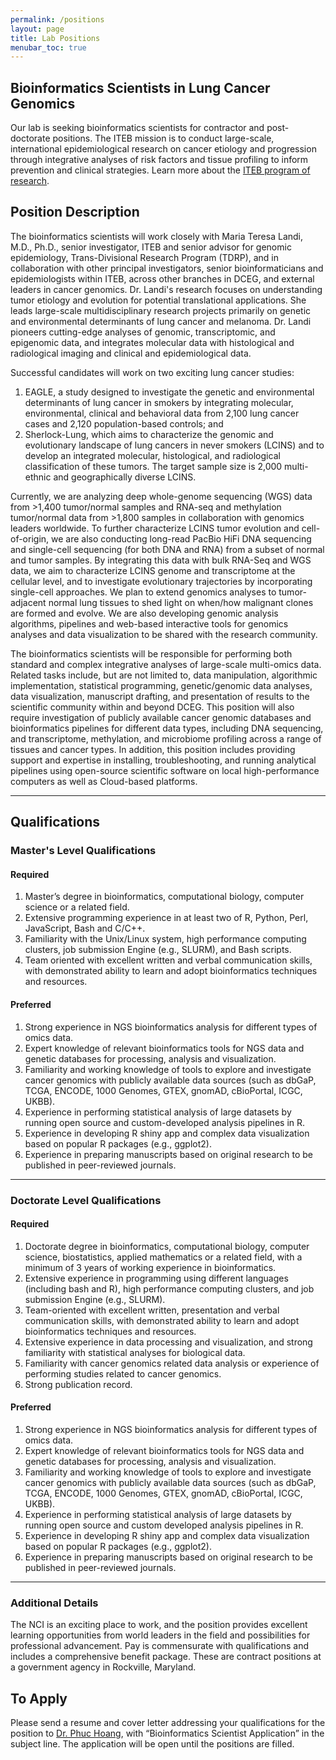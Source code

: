 ```yaml
---
permalink: /positions
layout: page
title: Lab Positions
menubar_toc: true
---
```


## Bioinformatics Scientists in Lung Cancer Genomics
Our lab is seeking bioinformatics scientists for contractor and post-doctorate positions. The ITEB mission is to conduct large-scale, international epidemiological research on cancer etiology and progression through integrative analyses of risk factors and tissue profiling to inform prevention and clinical strategies. Learn more about the [ITEB program of research](https://dceg.cancer.gov/about/organization/tdrp/iteb).

## Position Description
The bioinformatics scientists will work closely with Maria Teresa Landi, M.D., Ph.D., senior investigator, ITEB and senior advisor for genomic epidemiology, Trans-Divisional Research Program (TDRP), and in collaboration with other principal investigators, senior bioinformaticians and epidemiologists within ITEB, across other branches in DCEG, and external leaders in cancer genomics. Dr. Landi's research focuses on understanding tumor etiology and evolution for potential translational applications. She leads large-scale multidisciplinary research projects primarily on genetic and environmental determinants of lung cancer and melanoma. Dr. Landi pioneers cutting-edge analyses of genomic, transcriptomic, and epigenomic data, and integrates molecular data with histological and radiological imaging and clinical and epidemiological data.

Successful candidates will work on two exciting lung cancer studies:
1. EAGLE, a study designed to investigate the genetic and environmental determinants of lung cancer in smokers by integrating molecular, environmental, clinical and behavioral data from 2,100 lung cancer cases and 2,120 population-based controls; and
2. Sherlock-Lung, which aims to characterize the genomic and evolutionary landscape of lung cancers in never smokers (LCINS) and to develop an integrated molecular, histological, and radiological classification of these tumors. The target sample size is 2,000 multi-ethnic and geographically diverse LCINS.

Currently, we are analyzing deep whole-genome sequencing (WGS) data from >1,400 tumor/normal samples and RNA-seq and methylation tumor/normal data from >1,800 samples in collaboration with genomics leaders worldwide. To further characterize LCINS tumor evolution and cell-of-origin, we are also conducting long-read PacBio HiFi DNA sequencing and single-cell sequencing (for both DNA and RNA) from a subset of normal and tumor samples. By integrating this data with bulk RNA-Seq and WGS data, we aim to characterize LCINS genome and transcriptome at the cellular level, and to investigate evolutionary trajectories by incorporating single-cell approaches. We plan to extend genomics analyses to tumor-adjacent normal lung tissues to shed light on when/how malignant clones are formed and evolve. We are also developing genomic analysis algorithms, pipelines and web-based interactive tools for genomics analyses and data visualization to be shared with the research community.

The bioinformatics scientists will be responsible for performing both standard and complex integrative analyses of large-scale multi-omics data. Related tasks include, but are not limited to, data manipulation, algorithmic implementation, statistical programming, genetic/genomic data analyses, data visualization, manuscript drafting, and presentation of results to the scientific community within and beyond DCEG. This position will also require investigation of publicly available cancer genomic databases and bioinformatics pipelines for different data types, including DNA sequencing, and transcriptome, methylation, and microbiome profiling across a range of tissues and cancer types. In addition, this position includes providing support and expertise in installing, troubleshooting, and running analytical pipelines using open-source scientific software on local high-performance computers as well as Cloud-based platforms.

---

## Qualifications

### Master's Level Qualifications
#### Required
1. Master’s degree in bioinformatics, computational biology, computer science or a related field.
2. Extensive programming experience in at least two of R, Python, Perl, JavaScript, Bash and C/C++.
3. Familiarity with the Unix/Linux system, high performance computing clusters, job submission Engine (e.g., SLURM), and Bash scripts.
4. Team oriented with excellent written and verbal communication skills, with demonstrated ability to learn and adopt bioinformatics techniques and resources.

#### Preferred
1. Strong experience in NGS bioinformatics analysis for different types of omics data.
2. Expert knowledge of relevant bioinformatics tools for NGS data and genetic databases for processing, analysis and visualization.
3. Familiarity and working knowledge of tools to explore and investigate cancer genomics with publicly available data sources (such as dbGaP, TCGA, ENCODE, 1000 Genomes, GTEX, gnomAD, cBioPortal, ICGC, UKBB).
4. Experience in performing statistical analysis of large datasets by running open source and custom-developed analysis pipelines in R.
5. Experience in developing R shiny app and complex data visualization based on popular R packages (e.g., ggplot2).
6. Experience in preparing manuscripts based on original research to be published in peer-reviewed journals.

---

### Doctorate Level Qualifications
#### Required
1. Doctorate degree in bioinformatics, computational biology, computer science, biostatistics, applied mathematics or a related field, with a minimum of 3 years of working experience in bioinformatics.
2. Extensive experience in programming using different languages (including bash and R), high performance computing clusters, and job submission Engine (e.g., SLURM).
3. Team-oriented with excellent written, presentation and verbal communication skills, with demonstrated ability to learn and adopt bioinformatics techniques and resources.
4. Extensive experience in data processing and visualization, and strong familiarity with statistical analyses for biological data.
5. Familiarity with cancer genomics related data analysis or experience of performing studies related to cancer genomics.
6. Strong publication record.

#### Preferred
1. Strong experience in NGS bioinformatics analysis for different types of omics data.
2. Expert knowledge of relevant bioinformatics tools for NGS data and genetic databases for processing, analysis and visualization.
3. Familiarity and working knowledge of tools to explore and investigate cancer genomics with publicly available data sources (such as dbGaP, TCGA, ENCODE, 1000 Genomes, GTEX, gnomAD, cBioPortal, ICGC, UKBB).
4. Experience in performing statistical analysis of large datasets by running open source and custom developed analysis pipelines in R.
5. Experience in developing R shiny app and complex data visualization based on popular R packages (e.g., ggplot2).
6. Experience in preparing manuscripts based on original research to be published in peer-reviewed journals.

---

### Additional Details
The NCI is an exciting place to work, and the position provides excellent learning opportunities from world leaders in the field and possibilities for professional advancement. Pay is commensurate with qualifications and includes a comprehensive benefit package. These are contract positions at a government agency in Rockville, Maryland.

## To Apply
Please send a resume and cover letter addressing your qualifications for the position to [Dr. Phuc Hoang](phuc.hoang@nih.gov), with “Bioinformatics Scientist Application” in the subject line. The application will be open until the positions are filled.
